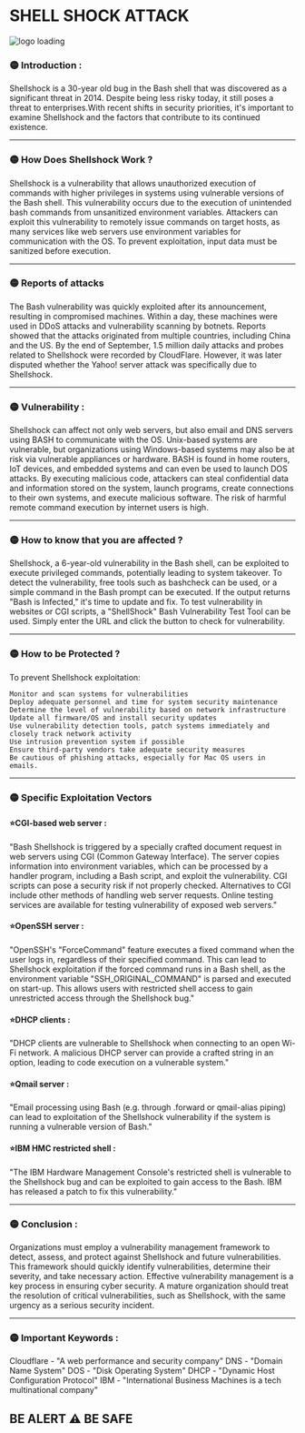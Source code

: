 SHELL SHOCK ATTACK
==================

![logo loading](logo.png)

### 🟡 Introduction :

Shellshock is a 30-year old bug in the Bash shell that was discovered as a significant threat in 2014. Despite being less risky today, it still poses a threat to enterprises.With recent shifts in security priorities, it's important to examine Shellshock and the factors that contribute to its continued existence.

  

* * *

### 🟡 How Does Shellshock Work ?

Shellshock is a vulnerability that allows unauthorized execution of commands with higher privileges in systems using vulnerable versions of the Bash shell. This vulnerability occurs due to the execution of unintended bash commands from unsanitized environment variables. Attackers can exploit this vulnerability to remotely issue commands on target hosts, as many services like web servers use environment variables for communication with the OS. To prevent exploitation, input data must be sanitized before execution.

  

* * *

### 🟡 Reports of attacks 

The Bash vulnerability was quickly exploited after its announcement, resulting in compromised machines. Within a day, these machines were used in DDoS attacks and vulnerability scanning by botnets. Reports showed that the attacks originated from multiple countries, including China and the US. By the end of September, 1.5 million daily attacks and probes related to Shellshock were recorded by CloudFlare. However, it was later disputed whether the Yahoo! server attack was specifically due to Shellshock.

  

* * *

### 🟡 Vulnerability :

Shellshock can affect not only web servers, but also email and DNS servers using BASH to communicate with the OS. Unix-based systems are vulnerable, but organizations using Windows-based systems may also be at risk via vulnerable appliances or hardware. BASH is found in home routers, IoT devices, and embedded systems and can even be used to launch DOS attacks. By executing malicious code, attackers can steal confidential data and information stored on the system, launch programs, create connections to their own systems, and execute malicious software. The risk of harmful remote command execution by internet users is high.

* * *

### 🟡 How to know that you are affected ?

Shellshock, a 6-year-old vulnerability in the Bash shell, can be exploited to execute privileged commands, potentially leading to system takeover. To detect the vulnerability, free tools such as bashcheck can be used, or a simple command in the Bash prompt can be executed. If the output returns "Bash is Infected," it's time to update and fix. To test vulnerability in websites or CGI scripts, a "ShellShock" Bash Vulnerability Test Tool can be used. Simply enter the URL and click the button to check for vulnerability.

* * *

### 🟡 How to be Protected ? 

To prevent Shellshock exploitation:

    Monitor and scan systems for vulnerabilities
    Deploy adequate personnel and time for system security maintenance
    Determine the level of vulnerability based on network infrastructure
    Update all firmware/OS and install security updates
    Use vulnerability detection tools, patch systems immediately and closely track network activity
    Use intrusion prevention system if possible
    Ensure third-party vendors take adequate security measures
    Be cautious of phishing attacks, especially for Mac OS users in emails.

  

* * *

### 🟡 Specific Exploitation Vectors 

#### ⭐CGI-based web server :

"Bash Shellshock is triggered by a specially crafted document request in web servers using CGI (Common Gateway Interface). The server copies information into environment variables, which can be processed by a handler program, including a Bash script, and exploit the vulnerability. CGI scripts can pose a security risk if not properly checked. Alternatives to CGI include other methods of handling web server requests. Online testing services are available for testing vulnerability of exposed web servers."

#### ⭐OpenSSH server :

"OpenSSH's "ForceCommand" feature executes a fixed command when the user logs in, regardless of their specified command. This can lead to Shellshock exploitation if the forced command runs in a Bash shell, as the environment variable "SSH_ORIGINAL_COMMAND" is parsed and executed on start-up. This allows users with restricted shell access to gain unrestricted access through the Shellshock bug."

#### ⭐DHCP clients :

"DHCP clients are vulnerable to Shellshock when connecting to an open Wi-Fi network. A malicious DHCP server can provide a crafted string in an option, leading to code execution on a vulnerable system."

#### ⭐Qmail server :

"Email processing using Bash (e.g. through .forward or qmail-alias piping) can lead to exploitation of the Shellshock vulnerability if the system is running a vulnerable version of Bash."

#### ⭐IBM HMC restricted shell :

"The IBM Hardware Management Console's restricted shell is vulnerable to the Shellshock bug and can be exploited to gain access to the Bash. IBM has released a patch to fix this vulnerability."

  

* * *

### 🟡 Conclusion :

Organizations must employ a vulnerability management framework to detect, assess, and protect against Shellshock and future vulnerabilities. This framework should quickly identify vulnerabilities, determine their severity, and take necessary action. Effective vulnerability management is a key process in ensuring cyber security. A mature organization should treat the resolution of critical vulnerabilities, such as Shellshock, with the same urgency as a serious security incident.

* * *

### 🟡 Important Keywords :

Cloudflare - "A web performance and security company"
DNS - "Domain Name System"
DOS - "Disk Operating System"
DHCP - "Dynamic Host Configuration Protocol" 
IBM - "International Business Machines is a tech multinational company"
  

BE ALERT ⚠️ BE SAFE 
-------------------
